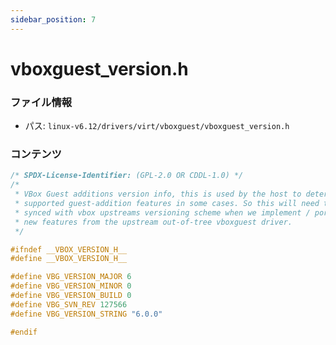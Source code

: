 ```yaml
---
sidebar_position: 7
---
```

# vboxguest_version.h

### ファイル情報

- パス: `linux-v6.12/drivers/virt/vboxguest/vboxguest_version.h`

### コンテンツ

```h
/* SPDX-License-Identifier: (GPL-2.0 OR CDDL-1.0) */
/*
 * VBox Guest additions version info, this is used by the host to determine
 * supported guest-addition features in some cases. So this will need to be
 * synced with vbox upstreams versioning scheme when we implement / port
 * new features from the upstream out-of-tree vboxguest driver.
 */

#ifndef __VBOX_VERSION_H__
#define __VBOX_VERSION_H__

#define VBG_VERSION_MAJOR 6
#define VBG_VERSION_MINOR 0
#define VBG_VERSION_BUILD 0
#define VBG_SVN_REV 127566
#define VBG_VERSION_STRING "6.0.0"

#endif

```
